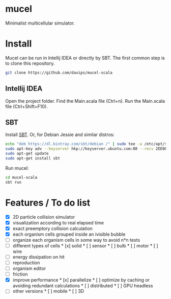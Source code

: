 # mucel
Minimalist multicellular simulator.

Install
=======
Mucel can be run in Intellij IDEA or directly by SBT.
The first common step is to clone this repository.
```bash
git clone https://github.com/davips/mucel-scala
```

Intellij IDEA
-------------
Open the project folder.
Find the Main.scala file (Ctrl+n).
Run the Main.scala file (Ctrl+Shift+F10).

SBT
---
Install [SBT](http://www.scala-sbt.org/index.html).
Or, for Debian Jessie and similar distros:
```bash
echo "deb https://dl.bintray.com/sbt/debian /" | sudo tee -a /etc/apt/sources.list.d/sbt.list
sudo apt-key adv --keyserver hkp://keyserver.ubuntu.com:80 --recv 2EE0EA64E40A89B84B2DF73499E82A75642AC823
sudo apt-get update
sudo apt-get install sbt
```

Run mucel:
```bash
cd mucel-scala
sbt run
```
Features / To do list
=====================
* [x] 2D particle collision simulator
* [x] visualization according to real elapsed time
* [x] exact preemptory collision calculation
* [x] each organism cells grouped inside an ivisible bubble
* [ ] organize each organism cells in some way to avoid n\*n tests
* [ ] different types of cells
       * [x] solid
       * [ ] sensor
       * [ ] bulb
       * [ ] motor
       * [ ] wire
* [ ] energy dissipation on hit
* [ ] reproduction
* [ ] organism editor
* [ ] friction
* [x] improve performance
       * [x] parallelize
       * [ ] optimize by caching or avoiding redundant calculations
       * [ ] distributed
       * [ ] GPU headless
* [ ] other versions
       * [ ] mobile
       * [ ] 3D

